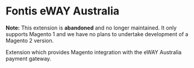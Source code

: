 Fontis eWAY Australia
=====================

**Note:** This extension is **abandoned** and no longer maintained. It only supports Magento 1 and we have no plans to undertake development of a Magento 2 version.

Extension which provides Magento integration with the eWAY Australia payment gateway.
